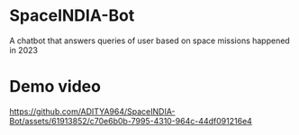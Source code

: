 # SpaceINDIA-Bot
A chatbot that answers queries of user based on space missions happened in 2023

# Demo video

https://github.com/ADITYA964/SpaceINDIA-Bot/assets/61913852/c70e6b0b-7995-4310-964c-44df091216e4

